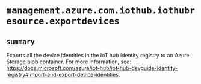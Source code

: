 # `management.azure.com.iothub.iothubresource.exportdevices`

## `summary`
Exports all the device identities in the IoT hub identity registry to an Azure Storage blob container. For more information, see: https://docs.microsoft.com/azure/iot-hub/iot-hub-devguide-identity-registry#import-and-export-device-identities.


